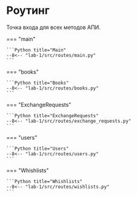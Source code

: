 # Роутинг

Точка входа для всех методов АПИ.

=== "main"

    ```Python title="Main"
    --8<-- "lab-1/src/routes/main.py"
    ```

=== "books"

    ```Python title="Books"
    --8<-- "lab-1/src/routes/books.py"
    ```

=== "ExchangeRequests"

    ```Python title="ExchangeRequests"
    --8<-- "lab-1/src/routes/exchange_requests.py"
    ```

=== "users"

    ```Python title="Users"
    --8<-- "lab-1/src/routes/users.py"
    ```

=== "Whishlists"

    ```Python title="Whishlists"
    --8<-- "lab-1/src/routes/wishlists.py"
    ```
